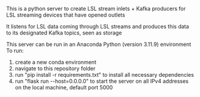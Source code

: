 This is a python server to create LSL stream inlets + Kafka producers for LSL streaming devices that have opened outlets

It listens for LSL data coming through LSL streams and produces this data to its designated Kafka topics, seen as storage

This server can be run in an Anaconda Python (version 3.11.9) environment 
To run:
1) create a new conda environment
2) navigate to this repository folder
3) run "pip install -r requirements.txt" to install all necessary dependencies
4) run "flask run --host=0.0.0.0" to start the server on all IPv4 addresses on the local machine, default port 5000






